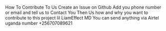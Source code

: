 How To Contribute To Us Create an Issue on Github Add you phone number or email and tell us to Contact You Then Us how and why you want to contribute to this project lil LiamEffect MD You can send anything via  Airtel uganda number +256707089621 
